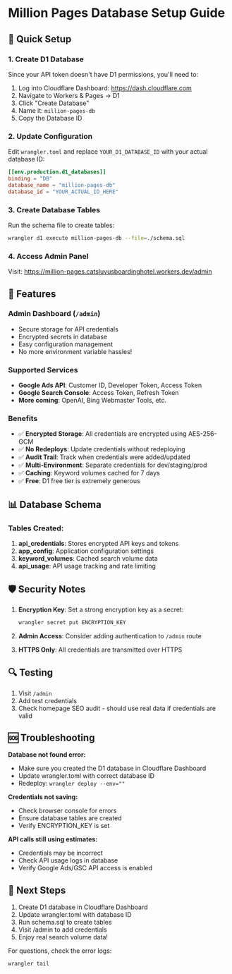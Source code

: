 # Million Pages Database Setup Guide

## 🚀 Quick Setup

### 1. Create D1 Database
Since your API token doesn't have D1 permissions, you'll need to:

1. Log into Cloudflare Dashboard: https://dash.cloudflare.com
2. Navigate to Workers & Pages → D1
3. Click "Create Database" 
4. Name it: `million-pages-db`
5. Copy the Database ID

### 2. Update Configuration
Edit `wrangler.toml` and replace `YOUR_D1_DATABASE_ID` with your actual database ID:

```toml
[[env.production.d1_databases]]
binding = "DB"
database_name = "million-pages-db" 
database_id = "YOUR_ACTUAL_ID_HERE"
```

### 3. Create Database Tables
Run the schema file to create tables:

```bash
wrangler d1 execute million-pages-db --file=./schema.sql
```

### 4. Access Admin Panel
Visit: https://million-pages.catsluvusboardinghotel.workers.dev/admin

## 🔐 Features

### Admin Dashboard (`/admin`)
- Secure storage for API credentials
- Encrypted secrets in database
- Easy configuration management
- No more environment variable hassles!

### Supported Services
- **Google Ads API**: Customer ID, Developer Token, Access Token
- **Google Search Console**: Access Token, Refresh Token
- **More coming**: OpenAI, Bing Webmaster Tools, etc.

### Benefits
- ✅ **Encrypted Storage**: All credentials are encrypted using AES-256-GCM
- ✅ **No Redeploys**: Update credentials without redeploying
- ✅ **Audit Trail**: Track when credentials were added/updated
- ✅ **Multi-Environment**: Separate credentials for dev/staging/prod
- ✅ **Caching**: Keyword volumes cached for 7 days
- ✅ **Free**: D1 free tier is extremely generous

## 📊 Database Schema

### Tables Created:
1. **api_credentials**: Stores encrypted API keys and tokens
2. **app_config**: Application configuration settings
3. **keyword_volumes**: Cached search volume data
4. **api_usage**: API usage tracking and rate limiting

## 🛡️ Security Notes

1. **Encryption Key**: Set a strong encryption key as a secret:
   ```bash
   wrangler secret put ENCRYPTION_KEY
   ```

2. **Admin Access**: Consider adding authentication to `/admin` route

3. **HTTPS Only**: All credentials are transmitted over HTTPS

## 🔍 Testing

1. Visit `/admin` 
2. Add test credentials
3. Check homepage SEO audit - should use real data if credentials are valid

## 🆘 Troubleshooting

**Database not found error:**
- Make sure you created the D1 database in Cloudflare Dashboard
- Update wrangler.toml with correct database ID
- Redeploy: `wrangler deploy --env=""`

**Credentials not saving:**
- Check browser console for errors
- Ensure database tables are created
- Verify ENCRYPTION_KEY is set

**API calls still using estimates:**
- Credentials may be incorrect
- Check API usage logs in database
- Verify Google Ads/GSC API access is enabled

## 📝 Next Steps

1. Create D1 database in Cloudflare Dashboard
2. Update wrangler.toml with database ID
3. Run schema.sql to create tables
4. Visit /admin to add credentials
5. Enjoy real search volume data!

For questions, check the error logs:
```bash
wrangler tail
```